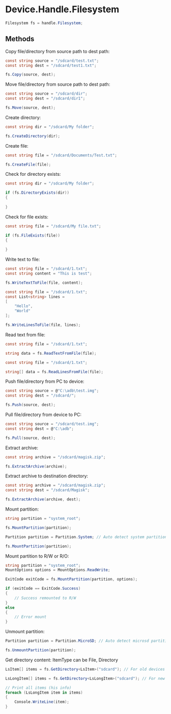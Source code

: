 # Device.Handle.Filesystem
``` csharp
Filesystem fs = handle.Filesystem;
```
## Methods
Copy file/directory from source path to dest path:
``` csharp
const string source = "/sdcard/test.txt";
const string dest = "/sdcard/test1.txt";

fs.Copy(source, dest);
```
Move file/directory from source path to dest path:
``` csharp
const string source = "/sdcard/dir";
const string dest = "/sdcard/dir1";

fs.Move(source, dest);
```
Create directory:
``` csharp
const string dir = "/sdcard/My folder";

fs.CreateDirectory(dir);
```
Create file:
``` csharp
const string file = "/sdcard/Documents/Test.txt";

fs.CreateFile(file);
```
Check for directory exists:
``` csharp
const string dir = "/sdcard/My folder";

if (fs.DirectoryExists(dir))
{
	
}
```
Check for file exists:
``` csharp
const string file = "/sdcard/My file.txt";

if (fs.FileExists(file))
{
	
}
```
Write text to file:
``` csharp
const string file = "/sdcard/1.txt";
const string content = "This is test";

fs.WriteTextToFile(file, content);
```
``` csharp
const string file = "/sdcard/1.txt";
const List<string> lines = 
[
	"Hello",
	"World"
];

fs.WriteLinesToFile(file, lines);
```
Read text from file:
``` csharp
const string file = "/sdcard/1.txt";

string data = fs.ReadTextFromFile(file);
```
``` csharp
const string file = "/sdcard/1.txt";

string[] data = fs.ReadLinesFromFile(file);
```
Push file/directory from PC to device:
``` csharp
const string source = @"C:\adb\test.img";
const string dest = "/sdcard/";

fs.Push(source, dest);
```
Pull file/directory from device to PC:
``` csharp
const string source = "/sdcard/test.img";
const string dest = @"C:\adb";

fs.Pull(source, dest);
```
Extract archive:
``` csharp
const string archive = "/sdcard/magisk.zip";

fs.ExtractArchive(archive);
```
Extract archive to destination directory:
``` csharp
const string archive = "/sdcard/magisk.zip";
const string dest = "/sdcard/Magisk";

fs.ExtractArchive(archive, dest);
```
Mount partition:
``` csharp
string partition = "system_root";

fs.MountPartition(partition);
```
``` csharp
Partition partition = Partition.System; // Auto detect system partition

fs.MountPartition(partition);
```
Mount partition to R/W or R/O:
``` csharp
string partition = "system_root";
MountOptions options = MountOptions.ReadWrite;

ExitCode exitCode = fs.MountPartition(partition, options);

if (exitCode == ExitCode.Success)
{ 
    // Success remounted to R/W
}
else
{
    // Error mount
}
```
Unmount partition:
``` csharp
Partition partition = Partition.MicroSD; // Auto detect microsd partition

fs.UnmountPartition(partition);
```
Get directory content:
ItemType can be File, Directory
``` csharp
LsItem[] items = fs.GetDirectory<LsItem>("sdcard"); // For old devices (simple struct)
```
``` csharp
LsLongItem[] items = fs.GetDirectory<LsLongItem>("sdcard"); // For new devices (informative struct)
```
``` csharp
// Print all items (his info)
foreach (LsLongItem item in items)
{
	Console.WriteLine(item);
}
```